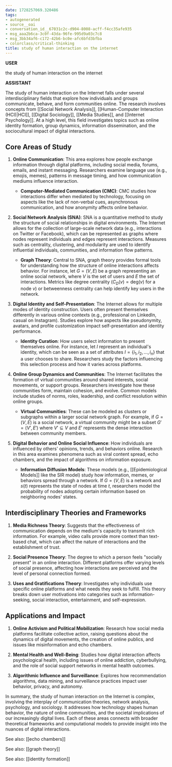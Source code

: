 ```yaml
---
date: 1728257069.320486
tags:
- autogenerated
- source__oai
- conversation_id__67031c2c-d904-8008-acff-f4cc35afe935
- msg_aaa2b6ca-3c0f-43da-96fe-995d9a03c7c8
- msg_3bb34af6-c172-42b6-bc0e-afc6bfd3bfba
- colorclass/critical-thinking
title: study of human interaction on the internet
---
```


**USER**

the study of human interaction on the internet


**ASSISTANT**

The study of human interaction on the Internet falls under several interdisciplinary fields that explore how individuals and groups communicate, behave, and form communities online. The research involves concepts from [[Social Network Analysis]], [[Human-Computer Interaction (HCI)|HCI]], [[Digital Sociology]], [[Media Studies]], and [[Internet Psychology]]. At a high level, this field investigates topics such as online identity formation, group dynamics, information dissemination, and the sociocultural impact of digital interactions.

## Core Areas of Study

1. **Online Communication**: This area explores how people exchange information through digital platforms, including social media, forums, emails, and instant messaging. Researchers examine language use (e.g., emojis, memes), patterns in message timing, and how communication mediums influence interaction.

   - **Computer-Mediated Communication (CMC)**: CMC studies how interactions differ when mediated by technology, focusing on aspects like the lack of non-verbal cues, asynchronous communication, and how anonymity affects online behavior.

2. **Social Network Analysis (SNA)**: SNA is a quantitative method to study the structure of social relationships in digital environments. The Internet allows for the collection of large-scale network data (e.g., interactions on Twitter or Facebook), which can be represented as graphs where nodes represent individuals and edges represent interactions. Measures such as centrality, clustering, and modularity are used to identify influential individuals, communities, and information flow patterns.

   - **Graph Theory**: Central to SNA, graph theory provides formal tools for understanding how the structure of online interactions affects behavior. For instance, let $G = (V, E)$ be a graph representing an online social network, where $V$ is the set of users and $E$ the set of interactions. Metrics like degree centrality ($C_D(v) = \text{deg}(v)$ for a node $v$) or betweenness centrality can help identify key users in the network.

3. **Digital Identity and Self-Presentation**: The Internet allows for multiple modes of identity construction. Users often present themselves differently in various online contexts (e.g., professional on LinkedIn, casual on Instagram). Studies explore how aspects like pseudonymity, avatars, and profile customization impact self-presentation and identity performance.

   - **Identity Curation**: How users select information to present themselves online. For instance, let $I$ represent an individual's identity, which can be seen as a set of attributes $I = \{i_1, i_2, \dots, i_n\}$ that a user chooses to share. Researchers study the factors influencing this selection process and how it varies across platforms.

4. **Online Group Dynamics and Communities**: The Internet facilitates the formation of virtual communities around shared interests, social movements, or support groups. Researchers investigate how these communities form, maintain cohesion, and evolve. Common models include studies of norms, roles, leadership, and conflict resolution within online groups.

   - **Virtual Communities**: These can be modeled as clusters or subgraphs within a larger social network graph. For example, if $G = (V, E)$ is a social network, a virtual community might be a subset $G' = (V', E')$ where $V' \subseteq V$ and $E'$ represents the dense interaction between community members.

5. **Digital Behavior and Online Social Influence**: How individuals are influenced by others' opinions, trends, and behaviors online. Research in this area examines phenomena such as viral content spread, echo chambers, and the impact of algorithms on information exposure.

   - **Information Diffusion Models**: These models (e.g., [[Epidemiological Models]] like the SIR model) study how information, memes, or behaviors spread through a network. If $G = (V, E)$ is a network and $s(t)$ represents the state of nodes at time $t$, researchers model the probability of nodes adopting certain information based on neighboring nodes' states.

## Interdisciplinary Theories and Frameworks

1. **Media Richness Theory**: Suggests that the effectiveness of communication depends on the medium's capacity to transmit rich information. For example, video calls provide more context than text-based chat, which can affect the nature of interactions and the establishment of trust.

2. **Social Presence Theory**: The degree to which a person feels "socially present" in an online interaction. Different platforms offer varying levels of social presence, affecting how interactions are perceived and the level of personal connection formed.

3. **Uses and Gratifications Theory**: Investigates why individuals use specific online platforms and what needs they seek to fulfill. This theory breaks down user motivations into categories such as information-seeking, social interaction, entertainment, and self-expression.

## Applications and Impact

1. **Online Activism and Political Mobilization**: Research how social media platforms facilitate collective action, raising questions about the dynamics of digital movements, the creation of online publics, and issues like misinformation and echo chambers.

2. **Mental Health and Well-Being**: Studies how digital interaction affects psychological health, including issues of online addiction, cyberbullying, and the role of social support networks in mental health outcomes.

3. **Algorithmic Influence and Surveillance**: Explores how recommendation algorithms, data mining, and surveillance practices impact user behavior, privacy, and autonomy. 

In summary, the study of human interaction on the Internet is complex, involving the interplay of communication theories, network analysis, psychology, and sociology. It addresses how technology shapes human behavior, the nature of online communities, and the societal implications of our increasingly digital lives. Each of these areas connects with broader theoretical frameworks and computational models to provide insight into the nuances of digital interactions.

See also: [[echo chambers]]


See also: [[graph theory]]


See also: [[identity formation]]